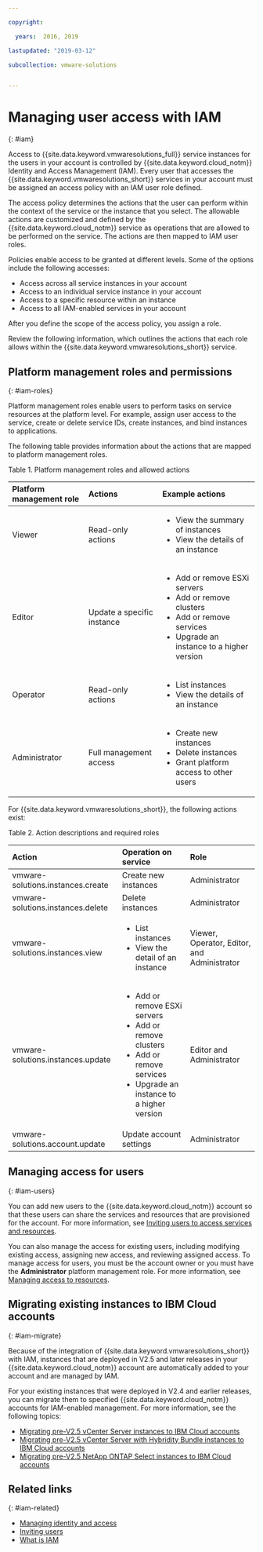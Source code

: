 ```yaml
---

copyright:

  years:  2016, 2019

lastupdated: "2019-03-12"

subcollection: vmware-solutions


---
```


# Managing user access with IAM
{: #iam}

Access to {{site.data.keyword.vmwaresolutions_full}} service instances for the users in your account is controlled by {{site.data.keyword.cloud_notm}} Identity and Access Management (IAM). Every user that accesses the {{site.data.keyword.vmwaresolutions_short}} services in your account must be assigned an access policy with an IAM user role defined.

The access policy determines the actions that the user can perform within the context of the service or the instance that you select. The allowable actions are customized and defined by the {{site.data.keyword.cloud_notm}} service as operations that are allowed to be performed on the service. The actions are then mapped to IAM user roles.

Policies enable access to be granted at different levels. Some of the options include the following accesses:

* Access across all service instances in your account
* Access to an individual service instance in your account
* Access to a specific resource within an instance
* Access to all IAM-enabled services in your account

After you define the scope of the access policy, you assign a role.

Review the following information, which outlines the actions that each role allows within the {{site.data.keyword.vmwaresolutions_short}} service.

## Platform management roles and permissions
{: #iam-roles}

Platform management roles enable users to perform tasks on service resources at the platform level. For example, assign user access to the service, create or delete service IDs, create instances, and bind instances to applications.

The following table provides information about the actions that are mapped to platform management roles.

Table 1. Platform management roles and allowed actions

| Platform management role | Actions | Example actions |
|:----------------- |:----------------- |:----------------- |
| Viewer | Read-only actions | <ul><li>View the summary of instances</li><li>View the details of an instance</li></ul>|
| Editor | Update a specific instance |<ul><li>Add or remove ESXi servers</li><li>Add or remove clusters</li><li>Add or remove services</li><li>Upgrade an instance to a higher version</li></ul> |
| Operator | Read-only actions | <ul><li>List instances</li><li>View the details of an instance</li></ul> |
| Administrator | Full management access |<ul><li>Create new instances</li><li>Delete instances</li><li>Grant platform access to other users</li></ul>|

For {{site.data.keyword.vmwaresolutions_short}}, the following actions exist:

Table 2. Action descriptions and required roles

| Action | Operation on service | Role |
|:------ |:-------------------- |:---- |
| vmware-solutions.instances.create | Create new instances | Administrator |
| vmware-solutions.instances.delete | Delete instances | Administrator |
| vmware-solutions.instances.view | <ul><li>List instances</li><li>View the detail of an instance</li></ul> | Viewer, Operator, Editor, and Administrator |
| vmware-solutions.instances.update | <ul><li>Add or remove ESXi servers</li><li>Add or remove clusters</li><li>Add or remove services</li><li>Upgrade an instance to a higher version</li></ul> | Editor and Administrator |
| vmware-solutions.account.update | Update account settings | Administrator |

## Managing access for users
{: #iam-users}

You can add new users to the {{site.data.keyword.cloud_notm}} account so that these users can share the services and resources that are provisioned for the account. For more information, see [Inviting users to access services and resources](/docs/services/vmwaresolutions/vmonic?topic=vmware-solutions-iamuserinvite).

You can also manage the access for existing users, including modifying existing access, assigning new access, and reviewing assigned access. To manage access for users, you must be the account owner or you must have the **Administrator** platform management role. For more information, see [Managing access to resources](/docs/iam?topic=iam-iammanidaccser).

## Migrating existing instances to IBM Cloud accounts
{: #iam-migrate}

Because of the integration of {{site.data.keyword.vmwaresolutions_short}} with IAM, instances that are deployed in V2.5 and later releases in your {{site.data.keyword.cloud_notm}} account are automatically added to your account and are managed by IAM.

For your existing instances that were deployed in V2.4 and earlier releases, you can migrate them to specified {{site.data.keyword.cloud_notm}} accounts for IAM-enabled management. For more information, see the following topics:
* [Migrating pre-V2.5 vCenter Server instances to IBM Cloud accounts](/docs/services/vmwaresolutions/vcenter?topic=vmware-solutions-vc_addinstancetousraccount)
* [Migrating pre-V2.5 vCenter Server with Hybridity Bundle instances to IBM Cloud accounts](/docs/services/vmwaresolutions/vcenter?topic=vmware-solutions-vc_hybrid_addinstancetousraccount)
* [Migrating pre-V2.5 NetApp ONTAP Select instances to IBM Cloud accounts](/docs/services/vmwaresolutions/netapp?topic=vmware-solutions-np_addinstancetousraccount)

## Related links
{: #iam-related}

* [Managing identity and access](/docs/iam?topic=iam-getstarted)
* [Inviting users](/docs/iam?topic=iam-iamuserinv#iamuserinv)
* [What is IAM](/docs/iam?topic=iam-iamoverview)
